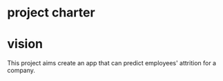 # project charter

# vision

This project aims create an app that can predict employees' attrition for a company.
